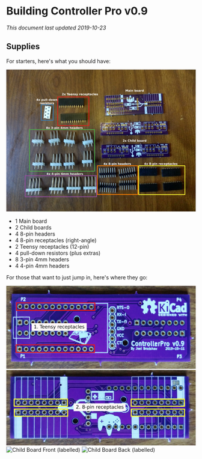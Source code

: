 # Building Controller Pro v0.9

_This document last updated 2019-10-23_

## Supplies

For starters, here's what you should have:

![Kit contents](img/parts_labelled_boxed-600.jpg)

* 1 Main board 
* 2 Child boards
* 4 8-pin headers
* 4 8-pin receptacles (right-angle)
* 2 Teensy receptacles (12-pin)
* 4 pull-down resistors (plus extras)
* 8 3-pin 4mm headers
* 4 4-pin 4mm headers

For those that want to just jump in, here's where they go:

![Main Board Front (labelled)](img/mainboard_front_labelled-600.jpg)
![Main Board Back (labelled)](img/mainboard_back_labelled-600.jpg)
![Child Board Front (labelled)](img/childboard_front_labelled-600.jpg)
![Child Board Back (labelled)](img/childboard_back_labelled-600.jpg)
